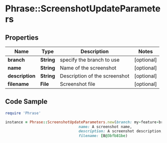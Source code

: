 # Phrase::ScreenshotUpdateParameters

## Properties

Name | Type | Description | Notes
------------ | ------------- | ------------- | -------------
**branch** | **String** | specify the branch to use | [optional] 
**name** | **String** | Name of the screenshot | [optional] 
**description** | **String** | Description of the screenshot | [optional] 
**filename** | **File** | Screenshot file | [optional] 

## Code Sample

```ruby
require 'Phrase'

instance = Phrase::ScreenshotUpdateParameters.new(branch: my-feature-branch,
                                 name: A screenshot name,
                                 description: A screenshot description,
                                 filename: [B@3bfb81be)
```


